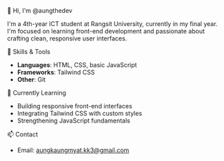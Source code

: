 👋 Hi, I'm @aungthedev

I'm a 4th-year ICT student at Rangsit University, currently in my final year. I'm focused on learning front-end development and passionate about crafting clean, responsive user interfaces.

🧰 Skills & Tools  
- **Languages**: HTML, CSS, basic JavaScript  
- **Frameworks**: Tailwind CSS  
- **Other**: Git

🌱 Currently Learning  
- Building responsive front-end interfaces  
- Integrating Tailwind CSS with custom styles  
- Strengthening JavaScript fundamentals

📫 Contact  
- Email: aungkaungmyat.kk3@gmail.com

